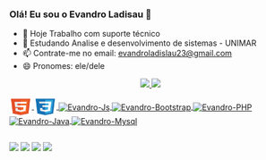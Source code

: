 ### Olá! Eu sou o Evandro Ladisau 👋


- 🔭 Hoje Trabalho com suporte técnico
- 🌱 Estudando Analise e desenvolvimento de sistemas - UNIMAR
- 📫 Contrate-me no email: evandroladislau23@gmail.com
- 😄 Pronomes: ele/dele

<div align="center">
  <a href="https://www.linkedin.com/in/evandro-ladislau/">
  <img height="180em" src="https://github-readme-stats.vercel.app/api?username=Evandro-Ladislau&show_icons=true&theme=dark&include_all_commits=true&count_private=true"/>
  <img height="180em" src="https://github-readme-stats.vercel.app/api/top-langs/?username=Evandro-Ladislau&layout=compact&langs_count=7&theme=dark"/>
</div>

<div style="display: inline_block"><br>
  <img align="center" alt="Evandro-HTML" height="30" width="40" src="https://raw.githubusercontent.com/devicons/devicon/master/icons/html5/html5-original.svg">
  <img align="center" alt="Evandro-CSS" height="30" width="40" src="https://raw.githubusercontent.com/devicons/devicon/master/icons/css3/css3-original.svg">
  <img align="center" alt="Evandro-Js" height="30" width="40" 
src="https://cdn.jsdelivr.net/gh/devicons/devicon/icons/javascript/javascript-original.svg">
<img align="center" alt="Evandro-Bootstrap" height="30" width="40" 
src="https://cdn.jsdelivr.net/gh/devicons/devicon/icons/bootstrap/bootstrap-original.svg">
  <img align="center" alt="Evandro-PHP" height="30" width="40" 
src="https://cdn.jsdelivr.net/gh/devicons/devicon/icons/php/php-original.svg">
<img align="center" alt="Evandro-Java" height="30" width="40" 
src="https://cdn.jsdelivr.net/gh/devicons/devicon/icons/java/java-original.svg">
  <img align="center" alt="Evandro-Mysql" height="30" width="40" 
src="https://cdn.jsdelivr.net/gh/devicons/devicon/icons/mysql/mysql-original.svg">
</div>

##
  
<div>
  <a href="https://instagram.com/evandro.ladislau/" target="_blank"><img src="https://img.shields.io/badge/-Instagram-%23E4405F?style=for-the-badge&logo=instagram&logoColor=white" target="_blank"></a>
 <a href="https://discord.gg/wagxzStdcR" target="_blank"><img src="https://img.shields.io/badge/Discord-7289DA?style=for-the-badge&logo=discord&logoColor=white" target="_blank"></a> 
  <a href = "mailto:evandroladislau23@gmail.com"><img src="https://img.shields.io/badge/-Gmail-%23333?style=for-the-badge&logo=gmail&logoColor=white" target="_blank"></a>
  <a href="https://www.linkedin.com/in/evandro-ladislau/" target="_blank"><img src="https://img.shields.io/badge/-LinkedIn-%230077B5?style=for-the-badge&logo=linkedin&logoColor=white" target="_blank"></a> 
</div>


  
  
 



